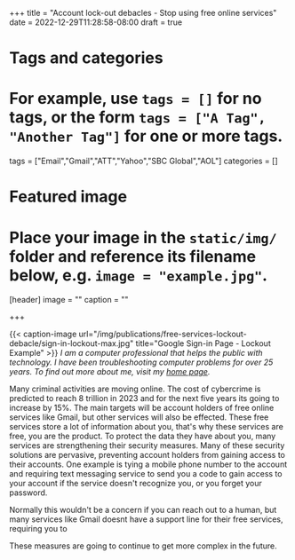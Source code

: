 +++
title = "Account lock-out debacles - Stop using free online services"
date = 2022-12-29T11:28:58-08:00
draft = true

# Tags and categories
# For example, use `tags = []` for no tags, or the form `tags = ["A Tag", "Another Tag"]` for one or more tags.
tags = ["Email","Gmail","ATT","Yahoo","SBC Global","AOL"]
categories = []

# Featured image
# Place your image in the `static/img/` folder and reference its filename below, e.g. `image = "example.jpg"`.
[header]
image = ""
caption = ""

+++

{{< caption-image url="/img/publications/free-services-lockout-debacle/sign-in-lockout-max.jpg" title="Google Sign-in Page - Lockout Example" >}}
*I am a computer professional that helps the public with technology. I have been troubleshooting computer problems for over 25 years. To find out more about me, visit my [home page](https://scottRlarson.com).*

Many criminal activities are moving online. The cost of cybercrime is predicted to reach 8 trillion in 2023 and for the next five years its going to increase by 15%. The main targets will be account holders of free online services like Gmail, but other services will also be effected. These free services store a lot of information about you, that's why these services are free, you are the product. To protect the data they have about you, many services are strengthening their security measures. Many of these security solutions are pervasive, preventing account holders from gaining access to their accounts. One example is tying a mobile phone number to the account and requiring text messaging service to send you a code to gain access to your account if the service doesn't recognize you, or you forget your password.

Normally this wouldn't be a concern if you can reach out to a human, but many services like Gmail doesnt have a support line for their free services, requiring you to

These measures are going to continue to get more complex in the future.

